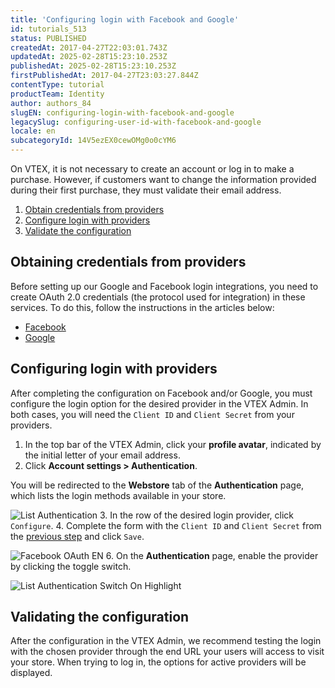 ```yaml
---
title: 'Configuring login with Facebook and Google'
id: tutorials_513
status: PUBLISHED
createdAt: 2017-04-27T22:03:01.743Z
updatedAt: 2025-02-28T15:23:10.253Z
publishedAt: 2025-02-28T15:23:10.253Z
firstPublishedAt: 2017-04-27T23:03:27.844Z
contentType: tutorial
productTeam: Identity
author: authors_84
slugEN: configuring-login-with-facebook-and-google
legacySlug: configuring-user-id-with-facebook-and-google
locale: en
subcategoryId: 14V5ezEX0cewOMg0o0cYM6
---
```


On VTEX, it is not necessary to create an account or log in to make a purchase. However, if customers want to change the information provided during their first purchase, they must validate their email address.

1. [Obtain credentials from providers](#obtaining-credentials-from-providers)
2. [Configure login with providers](#configuring-login-with-providers)
3. [Validate the configuration](#validating-the-configuration)

## Obtaining credentials from providers

Before setting up our Google and Facebook login integrations, you need to create OAuth 2.0 credentials (the protocol used for integration) in these services. To do this, follow the instructions in the articles below:

- [Facebook](/en/tutorial/adding-a-client-id-and-a-client-secret-to-log-in-with-facebook)
- [Google](/en/tutorial/registering-a-client-id-and-a-client-secret-for-login-with-google)

## Configuring login with providers

After completing the configuration on Facebook and/or Google, you must configure the login option for the desired provider in the VTEX Admin.  In both cases, you will need the `Client ID` and `Client Secret` from your providers.

1. In the top bar of the VTEX Admin, click your **profile avatar**, indicated by the initial letter of your email address.
2. Click **Account settings > Authentication**.

  You will be redirected to the **Webstore** tab of the **Authentication** page, which lists the login methods available in your store.

  ![List Authentication](https://cdn.statically.io/gh/vtexdocs/help-center-content/refs/heads/main/docs/en/tutorials/authentication/authentication-basics/configuring-login-with-facebook-and-google_1.png)
3. In the row of the desired login provider, click `Configure`.
4. Complete the form with the `Client ID` and `Client Secret` from the [previous step](#obtaining-credentials-from-providers) and click `Save`.

  ![Facebook OAuth EN](https://cdn.statically.io/gh/vtexdocs/help-center-content/refs/heads/main/docs/en/tutorials/authentication/authentication-basics/configuring-login-with-facebook-and-google_2.PNG)
6. On the **Authentication** page, enable the provider by clicking the toggle switch.

  ![List Authentication Switch On Highlight](https://cdn.statically.io/gh/vtexdocs/help-center-content/refs/heads/main/docs/en/tutorials/authentication/authentication-basics/configuring-login-with-facebook-and-google_3.png)

## Validating the configuration

After the configuration in the VTEX Admin, we recommend testing the login with the chosen provider through the end URL your users will access to visit your store. When trying to log in, the options for active providers will be displayed.
